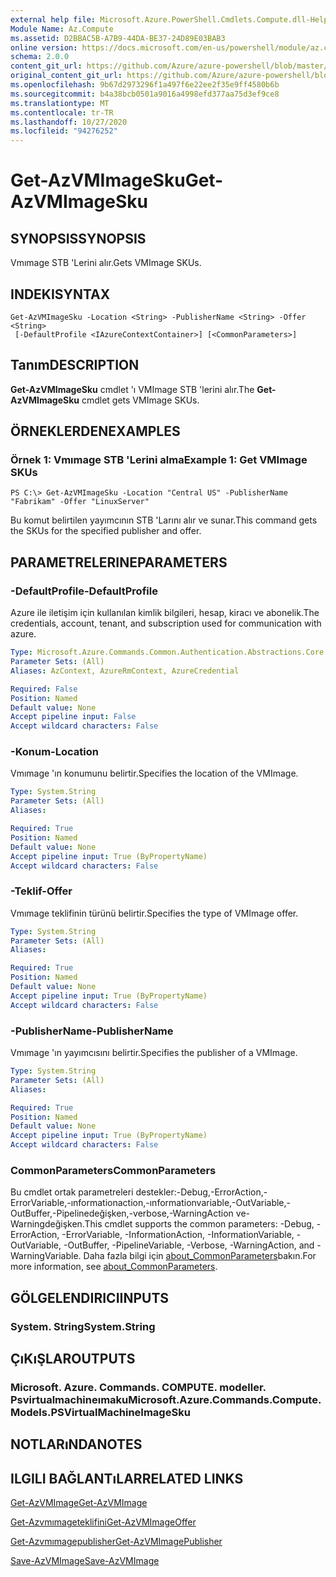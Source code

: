 ```yaml
---
external help file: Microsoft.Azure.PowerShell.Cmdlets.Compute.dll-Help.xml
Module Name: Az.Compute
ms.assetid: D2BBAC5B-A7B9-44DA-BE37-24D89E03BAB3
online version: https://docs.microsoft.com/en-us/powershell/module/az.compute/get-azvmimagesku
schema: 2.0.0
content_git_url: https://github.com/Azure/azure-powershell/blob/master/src/Compute/Compute/help/Get-AzVMImageSku.md
original_content_git_url: https://github.com/Azure/azure-powershell/blob/master/src/Compute/Compute/help/Get-AzVMImageSku.md
ms.openlocfilehash: 9b67d2973296f1a497f6e22ee2f35e9ff4580b6b
ms.sourcegitcommit: b4a38bcb0501a9016a4998efd377aa75d3ef9ce8
ms.translationtype: MT
ms.contentlocale: tr-TR
ms.lasthandoff: 10/27/2020
ms.locfileid: "94276252"
---
```

# <span data-ttu-id="01619-101">Get-AzVMImageSku</span><span class="sxs-lookup"><span data-stu-id="01619-101">Get-AzVMImageSku</span></span>

## <span data-ttu-id="01619-102">SYNOPSIS</span><span class="sxs-lookup"><span data-stu-id="01619-102">SYNOPSIS</span></span>
<span data-ttu-id="01619-103">Vmımage STB 'Lerini alır.</span><span class="sxs-lookup"><span data-stu-id="01619-103">Gets VMImage SKUs.</span></span>

## <span data-ttu-id="01619-104">INDEKI</span><span class="sxs-lookup"><span data-stu-id="01619-104">SYNTAX</span></span>

```
Get-AzVMImageSku -Location <String> -PublisherName <String> -Offer <String>
 [-DefaultProfile <IAzureContextContainer>] [<CommonParameters>]
```

## <span data-ttu-id="01619-105">Tanım</span><span class="sxs-lookup"><span data-stu-id="01619-105">DESCRIPTION</span></span>
<span data-ttu-id="01619-106">**Get-AzVMImageSku** cmdlet 'ı VMImage STB 'lerini alır.</span><span class="sxs-lookup"><span data-stu-id="01619-106">The **Get-AzVMImageSku** cmdlet gets VMImage SKUs.</span></span>

## <span data-ttu-id="01619-107">ÖRNEKLERDEN</span><span class="sxs-lookup"><span data-stu-id="01619-107">EXAMPLES</span></span>

### <span data-ttu-id="01619-108">Örnek 1: Vmımage STB 'Lerini alma</span><span class="sxs-lookup"><span data-stu-id="01619-108">Example 1: Get VMImage SKUs</span></span>
```
PS C:\> Get-AzVMImageSku -Location "Central US" -PublisherName "Fabrikam" -Offer "LinuxServer"
```

<span data-ttu-id="01619-109">Bu komut belirtilen yayımcının STB 'Larını alır ve sunar.</span><span class="sxs-lookup"><span data-stu-id="01619-109">This command gets the SKUs for the specified publisher and offer.</span></span>

## <span data-ttu-id="01619-110">PARAMETRELERINE</span><span class="sxs-lookup"><span data-stu-id="01619-110">PARAMETERS</span></span>

### <span data-ttu-id="01619-111">-DefaultProfile</span><span class="sxs-lookup"><span data-stu-id="01619-111">-DefaultProfile</span></span>
<span data-ttu-id="01619-112">Azure ile iletişim için kullanılan kimlik bilgileri, hesap, kiracı ve abonelik.</span><span class="sxs-lookup"><span data-stu-id="01619-112">The credentials, account, tenant, and subscription used for communication with azure.</span></span>

```yaml
Type: Microsoft.Azure.Commands.Common.Authentication.Abstractions.Core.IAzureContextContainer
Parameter Sets: (All)
Aliases: AzContext, AzureRmContext, AzureCredential

Required: False
Position: Named
Default value: None
Accept pipeline input: False
Accept wildcard characters: False
```

### <span data-ttu-id="01619-113">-Konum</span><span class="sxs-lookup"><span data-stu-id="01619-113">-Location</span></span>
<span data-ttu-id="01619-114">Vmımage 'ın konumunu belirtir.</span><span class="sxs-lookup"><span data-stu-id="01619-114">Specifies the location of the VMImage.</span></span>

```yaml
Type: System.String
Parameter Sets: (All)
Aliases:

Required: True
Position: Named
Default value: None
Accept pipeline input: True (ByPropertyName)
Accept wildcard characters: False
```

### <span data-ttu-id="01619-115">-Teklif</span><span class="sxs-lookup"><span data-stu-id="01619-115">-Offer</span></span>
<span data-ttu-id="01619-116">Vmımage teklifinin türünü belirtir.</span><span class="sxs-lookup"><span data-stu-id="01619-116">Specifies the type of VMImage offer.</span></span>

```yaml
Type: System.String
Parameter Sets: (All)
Aliases:

Required: True
Position: Named
Default value: None
Accept pipeline input: True (ByPropertyName)
Accept wildcard characters: False
```

### <span data-ttu-id="01619-117">-PublisherName</span><span class="sxs-lookup"><span data-stu-id="01619-117">-PublisherName</span></span>
<span data-ttu-id="01619-118">Vmımage 'ın yayımcısını belirtir.</span><span class="sxs-lookup"><span data-stu-id="01619-118">Specifies the publisher of a VMImage.</span></span>

```yaml
Type: System.String
Parameter Sets: (All)
Aliases:

Required: True
Position: Named
Default value: None
Accept pipeline input: True (ByPropertyName)
Accept wildcard characters: False
```

### <span data-ttu-id="01619-119">CommonParameters</span><span class="sxs-lookup"><span data-stu-id="01619-119">CommonParameters</span></span>
<span data-ttu-id="01619-120">Bu cmdlet ortak parametreleri destekler:-Debug,-ErrorAction,-ErrorVariable,-ınformationaction,-ınformationvariable,-OutVariable,-OutBuffer,-Pipelinedeğişken,-verbose,-WarningAction ve-Warningdeğişken.</span><span class="sxs-lookup"><span data-stu-id="01619-120">This cmdlet supports the common parameters: -Debug, -ErrorAction, -ErrorVariable, -InformationAction, -InformationVariable, -OutVariable, -OutBuffer, -PipelineVariable, -Verbose, -WarningAction, and -WarningVariable.</span></span> <span data-ttu-id="01619-121">Daha fazla bilgi için [about_CommonParameters](http://go.microsoft.com/fwlink/?LinkID=113216)bakın.</span><span class="sxs-lookup"><span data-stu-id="01619-121">For more information, see [about_CommonParameters](http://go.microsoft.com/fwlink/?LinkID=113216).</span></span>

## <span data-ttu-id="01619-122">GÖLGELENDIRICI</span><span class="sxs-lookup"><span data-stu-id="01619-122">INPUTS</span></span>

### <span data-ttu-id="01619-123">System. String</span><span class="sxs-lookup"><span data-stu-id="01619-123">System.String</span></span>

## <span data-ttu-id="01619-124">ÇıKıŞLAR</span><span class="sxs-lookup"><span data-stu-id="01619-124">OUTPUTS</span></span>

### <span data-ttu-id="01619-125">Microsoft. Azure. Commands. COMPUTE. modeller. Psvirtualmachineımaku</span><span class="sxs-lookup"><span data-stu-id="01619-125">Microsoft.Azure.Commands.Compute.Models.PSVirtualMachineImageSku</span></span>

## <span data-ttu-id="01619-126">NOTLARıNDA</span><span class="sxs-lookup"><span data-stu-id="01619-126">NOTES</span></span>

## <span data-ttu-id="01619-127">ILGILI BAĞLANTıLAR</span><span class="sxs-lookup"><span data-stu-id="01619-127">RELATED LINKS</span></span>

[<span data-ttu-id="01619-128">Get-AzVMImage</span><span class="sxs-lookup"><span data-stu-id="01619-128">Get-AzVMImage</span></span>](./Get-AzVMImage.md)

[<span data-ttu-id="01619-129">Get-Azvmımageteklifini</span><span class="sxs-lookup"><span data-stu-id="01619-129">Get-AzVMImageOffer</span></span>](./Get-AzVMImageOffer.md)

[<span data-ttu-id="01619-130">Get-Azvmımagepublisher</span><span class="sxs-lookup"><span data-stu-id="01619-130">Get-AzVMImagePublisher</span></span>](./Get-AzVMImagePublisher.md)

[<span data-ttu-id="01619-131">Save-AzVMImage</span><span class="sxs-lookup"><span data-stu-id="01619-131">Save-AzVMImage</span></span>](./Save-AzVMImage.md)



